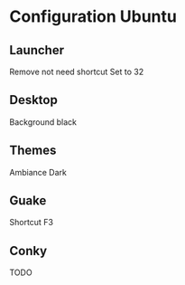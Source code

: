 Configuration Ubuntu
====================

Launcher
--------
Remove not need shortcut
Set to 32


Desktop
-------
Background black


Themes
------
Ambiance Dark


Guake
------
Shortcut F3

Conky
-----
TODO
